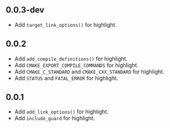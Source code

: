 ## 0.0.3-dev
- Add `target_link_options()` for highlight.

## 0.0.2
- Add `add_compile_definitions()` for highlight.
- Add `CMAKE_EXPORT_COMPILE_COMMANDS` for highlight.
- Add `CMAKE_C_STANDARD` and `CMAKE_CXX_STANDARD` for highlight.
- Add `STATUS` and `FATAL_ERROR` for highlight.

## 0.0.1
- Add `add_link_options()` for highlight.
- Add `include_guard` for highlight.
